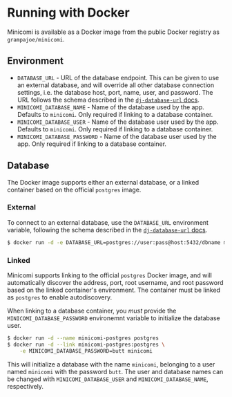# Running with Docker

Minicomi is available as a Docker image from the public Docker registry as
`grampajoe/minicomi`.

## Environment

- `DATABASE_URL` - URL of the database endpoint. This can be given to use an
  external database, and will override all other database connection settings,
  i.e. the database host, port, name, user, and password.
  The URL follows the schema described in the
  [`dj-database-url` docs](https://github.com/kennethreitz/dj-database-url#url-schema).
- `MINICOMI_DATABASE_NAME` - Name of the database used by the app. Defaults to
  `minicomi`. Only required if linking to a database container.
- `MINICOMI_DATABASE_USER` - Name of the database user used by the app.
  Defaults to `minicomi`. Only required if linking to a database container.
- `MINICOMI_DATABASE_PASSWORD` - Name of the database user used by the app.
  Only required if linking to a database container.

## Database

The Docker image supports either an external database, or a linked container
based on the official `postgres` image.

### External

To connect to an external database, use the `DATABASE_URL` environment
variable, following the schema described in the
[`dj-database-url` docs](https://github.com/kennethreitz/dj-database-url#url-schema).

```bash
$ docker run -d -e DATABASE_URL=postgres://user:pass@host:5432/dbname minicomi
```

### Linked

Minicomi supports linking to the official `postgres` Docker image, and will
automatically discover the address, port, root username, and root password
based on the linked container's environment. The container must be linked as
`postgres` to enable autodiscovery.

When linking to a database container, you *must* provide the
`MINICOMI_DATABASE_PASSWORD` environemnt variable to initialize the database
user.

```bash
$ docker run -d --name minicomi-postgres postgres
$ docker run -d --link minicomi-postgres:postgres \
    -e MINICOMI_DATABASE_PASSWORD=butt minicomi
```

This will initialize a database with the name `minicomi`, belonging to a user
named `minicomi` with the password `butt`. The user and database names can be
changed with `MINICOMI_DATABASE_USER` and `MINICOMI_DATABASE_NAME`,
respectively.
